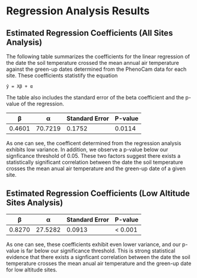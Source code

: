 # Regression Analysis Results

## Estimated Regression Coefficients (All Sites Analysis)
The following table summarizes the coefficients for the linear regression of the date the soil temperature crossed the mean annual air temperature against the green-up dates determined from the PhenoCam data for each site. These coefficients statistify the equation 

    ŷ = Xβ + α

The table also includes the standard error of the beta coefficient and the p-value of the regression.


| β | α | Standard Error | P-value |
| ----- | ----- | ----- | ----- |
|0.4601 |70.7219 | 0.1752 | 0.0114


As one can see, the coefficent determined from the regression analysis exhibits low variance. In addition, we observe a p-value below our signficance threshold of 0.05. These two factors suggest there exists a statistically significant correlation between the date the soil temperature crosses the mean anual air temperature and the green-up date of a given site. 


## Estimated Regression Coefficients (Low Altitude Sites Analysis)

| β | α | Standard Error | P-value |
| ----- | ----- | ----- | ----- |
|0.8270 |27.5282 | 0.0913 | < 0.001

As one can see, these coefficients exhibit even lower variance, and our p-value is far below our significance threshold. This is strong statistical evidence that there exists a signficant correlation between the date the soil temperature crosses the mean anual air temperature and the green-up date for low altitude sites. 